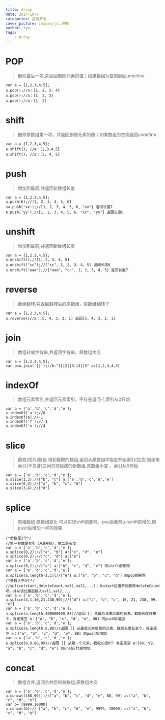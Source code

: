 ```yaml
---
title: Array
date: 2017-10-6
categories: 前端开发
cover_picture: images/js.JPEG
author: lyw
tags:
    - Array
---
```

# POP
> 删除最后一项,并返回删除元素的值；如果数组为空则返回undefine
```
var a = [1,2,3,4,5];
a.pop();//a：[1, 2, 3, 4]
a.pop();//a：[1, 2, 3]
a.pop();//a：[1, 2]
```
# shift
> 删除原数组第一项，并返回删除元素的值；如果数组为空则返回undefine
```
var a = [1,2,3,4,5]; 
a.shift(); //a：[2,3,4,5]
a.shift(); //a：[3, 4, 5]
```
# push
> 增加到最后,并返回新数组长度
```
var a = [1,2,3,4,5]; 
a.push(6);//[1, 2, 3, 4, 5, 6]
aa.push('xx');//[1, 2, 3, 4, 5, 6, "xx"] 返回长度7
a.push('yy');//[1, 2, 3, 4, 5, 6, "xx", "yy"] 返回长度8
```
# unshift
> 增加到最前,并返回新数组长度
```
var a = [1,2,3,4,5]; 
a.unshift();//[1, 2, 3, 4, 5]
a.unshift("cc");//["cc", 1, 2, 3, 4, 5] 返回长度6
a.unshift("aaa");//["aaa", "cc", 1, 2, 3, 4, 5] 返回长度7
```
# reverse
> 数组翻转,并返回翻转后的原数组，原数组翻转了
```
var a = [1,2,3,4,5]; 
a.reverse()//a：[5, 4, 3, 2, 1] 返回[5, 4, 3, 2, 1]
```
# join 
> 数组转成字符串,并返回字符串，原数组木变
```
var a = [1,2,3,4,5]; 
var b=a.join('||');//b:"1||2||3||4||5" a:[1,2,3,4,5]
```
# indexOf
> 数组元素索引,并返回元素索引，不存在返回-1,索引从0开始
```
var a = ['a','b','c','d','e']; 
a.indexOf('a');//0
a.indexOf(a);//-1
a.indexOf('f');//-1
a.indexOf('e');//4
```
# slice
> 截取(切片)数组 得到截取的数组,返回从原数组中指定开始索引(包含)到结束索引(不包含)之间的项组成的新数组,原数组木变 ，索引从0开始
```
var a = ['a','b','c','d','e']; 
a.slice(1,3);//["b", "c"] a:['a','b','c','d','e']
a.slice(0,4);//["a", "b", "c", "d"]
a.slice(3,4);//["d"]
```
# splice
> 剪接数组 原数组变化 可以实现shift前删除，pop后删除,unshift前增加,同push后增加一样的效果
```
/*参数是2个*/
//第一参数是索引（从0开始），第二是长度
var a = ['a','b','c','d','e']; 
a.splice(0,2);//["a", "b"] a:["c", "d", "e"]
a.splice(0,2);//["c", "d"] a:["e"]
var a = ['a','b','c','d','e']; 
a.splice(0,1);//["a"] a:["b", "c", "d", "e"] 同shift前删除
var a = ['a','b','c','d','e']
a.splice(a.length-1,1)l//["e"] a:["a", "b", "c", "d"] 同pop前删除
/*参数大于2个*/
//splice(start,deleteCount,val1,val2,...)：从start位置开始删除deleteCount项，并从该位置起插入val1,val2,... 
var a = ['a','b','c','d','e']; 
a.splice(3,1,10,21,238,99);//["d"] a:["a", "b", "c", 10, 21, 238, 99, "e"]
var a = ['a','b','c','d','e']; 
a.splice(a.length,100000000,88)//返回 [] 从最后元素后面的元素，截取长度任意个，肯定是空 a：["a", "b", "c", "d", "e", 88] 同push后增加
var a = ['a','b','c','d','e']; 
a.splice(a.length,0,88)//返回 [] 从最后元素后面的元素，截取长度任意个，肯定是空 a：["a", "b", "c", "d", "e", 88] 同push后增加
var a = ['a','b','c','d','e'];
a.splice(0,0,88,99)//返回 [] 从第一个元素，截取长度0个 肯定是空 a:[88, 99, "a", "b", "c", "d", "e"] 同unshift前增加
```
# concat
> 数组合并,返回合并后的新数组,原数组木变
```
var a = ['a','b','c','d','e']; 
a.concat([88,99]);//["a", "b", "c", "d", "e", 88, 99] a:["a", "b", "c", "d", "e"]
var b= [9999,10000]
a.concat(b);// ["a", "b", "c", "d", "e", 9999, 10000] a:["a", "b", "c", "d", "e"]
```